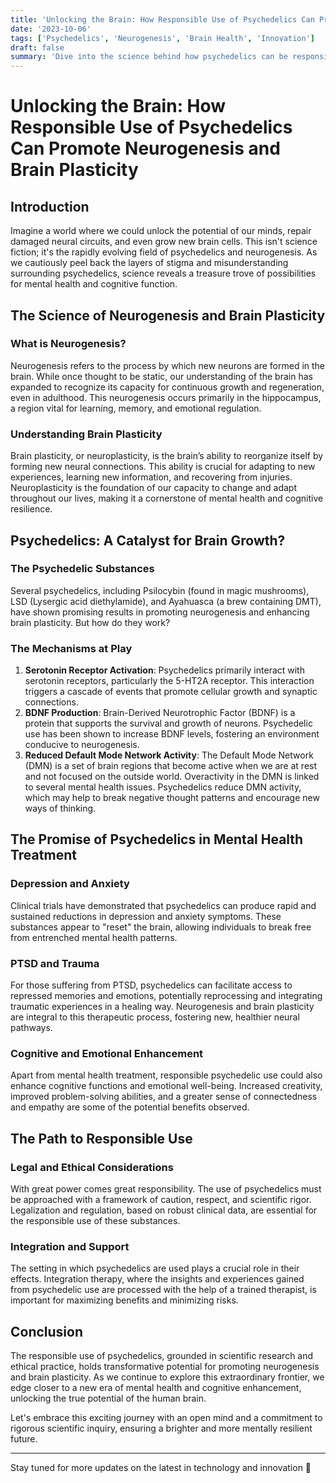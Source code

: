 ```yaml
---
title: 'Unlocking the Brain: How Responsible Use of Psychedelics Can Promote Neurogenesis and Brain Plasticity'
date: '2023-10-06'
tags: ['Psychedelics', 'Neurogenesis', 'Brain Health', 'Innovation']
draft: false
summary: 'Dive into the science behind how psychedelics can be responsibly used to promote neurogenesis and brain plasticity, potentially revolutionizing mental health treatments.'
---
```


# Unlocking the Brain: How Responsible Use of Psychedelics Can Promote Neurogenesis and Brain Plasticity

## Introduction

Imagine a world where we could unlock the potential of our minds, repair damaged neural circuits, and even grow new brain cells. This isn't science fiction; it's the rapidly evolving field of psychedelics and neurogenesis. As we cautiously peel back the layers of stigma and misunderstanding surrounding psychedelics, science reveals a treasure trove of possibilities for mental health and cognitive function.

## The Science of Neurogenesis and Brain Plasticity

### What is Neurogenesis?

Neurogenesis refers to the process by which new neurons are formed in the brain. While once thought to be static, our understanding of the brain has expanded to recognize its capacity for continuous growth and regeneration, even in adulthood. This neurogenesis occurs primarily in the hippocampus, a region vital for learning, memory, and emotional regulation.

### Understanding Brain Plasticity

Brain plasticity, or neuroplasticity, is the brain’s ability to reorganize itself by forming new neural connections. This ability is crucial for adapting to new experiences, learning new information, and recovering from injuries. Neuroplasticity is the foundation of our capacity to change and adapt throughout our lives, making it a cornerstone of mental health and cognitive resilience.

## Psychedelics: A Catalyst for Brain Growth?

### The Psychedelic Substances

Several psychedelics, including Psilocybin (found in magic mushrooms), LSD (Lysergic acid diethylamide), and Ayahuasca (a brew containing DMT), have shown promising results in promoting neurogenesis and enhancing brain plasticity. But how do they work?

### The Mechanisms at Play

1. **Serotonin Receptor Activation**: Psychedelics primarily interact with serotonin receptors, particularly the 5-HT2A receptor. This interaction triggers a cascade of events that promote cellular growth and synaptic connections.
2. **BDNF Production**: Brain-Derived Neurotrophic Factor (BDNF) is a protein that supports the survival and growth of neurons. Psychedelic use has been shown to increase BDNF levels, fostering an environment conducive to neurogenesis.
3. **Reduced Default Mode Network Activity**: The Default Mode Network (DMN) is a set of brain regions that become active when we are at rest and not focused on the outside world. Overactivity in the DMN is linked to several mental health issues. Psychedelics reduce DMN activity, which may help to break negative thought patterns and encourage new ways of thinking.

## The Promise of Psychedelics in Mental Health Treatment

### Depression and Anxiety

Clinical trials have demonstrated that psychedelics can produce rapid and sustained reductions in depression and anxiety symptoms. These substances appear to "reset" the brain, allowing individuals to break free from entrenched mental health patterns.

### PTSD and Trauma

For those suffering from PTSD, psychedelics can facilitate access to repressed memories and emotions, potentially reprocessing and integrating traumatic experiences in a healing way. Neurogenesis and brain plasticity are integral to this therapeutic process, fostering new, healthier neural pathways.

### Cognitive and Emotional Enhancement

Apart from mental health treatment, responsible psychedelic use could also enhance cognitive functions and emotional well-being. Increased creativity, improved problem-solving abilities, and a greater sense of connectedness and empathy are some of the potential benefits observed.

## The Path to Responsible Use

### Legal and Ethical Considerations

With great power comes great responsibility. The use of psychedelics must be approached with a framework of caution, respect, and scientific rigor. Legalization and regulation, based on robust clinical data, are essential for the responsible use of these substances.

### Integration and Support

The setting in which psychedelics are used plays a crucial role in their effects. Integration therapy, where the insights and experiences gained from psychedelic use are processed with the help of a trained therapist, is important for maximizing benefits and minimizing risks.

## Conclusion

The responsible use of psychedelics, grounded in scientific research and ethical practice, holds transformative potential for promoting neurogenesis and brain plasticity. As we continue to explore this extraordinary frontier, we edge closer to a new era of mental health and cognitive enhancement, unlocking the true potential of the human brain.

Let's embrace this exciting journey with an open mind and a commitment to rigorous scientific inquiry, ensuring a brighter and more mentally resilient future.

---

Stay tuned for more updates on the latest in technology and innovation 🌟